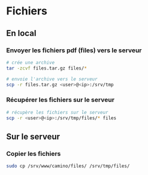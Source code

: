 # Fichiers

## En local

### Envoyer les fichiers pdf (files) vers le serveur

```sh
# crée une archive
tar -zcvf files.tar.gz files/*

# envoie l'archive vers le serveur
scp -r files.tar.gz <user>@<ip>:/srv/tmp
```

### Récupérer les fichiers sur le serveur

```sh
# récupère les fichiers sur le serveur
scp -r <user>@<ip>:/srv/tmp/files/* files
```

## Sur le serveur

### Copier les fichiers

```bash
sudo cp /srv/www/camino/files/ /srv/tmp/files/
```
